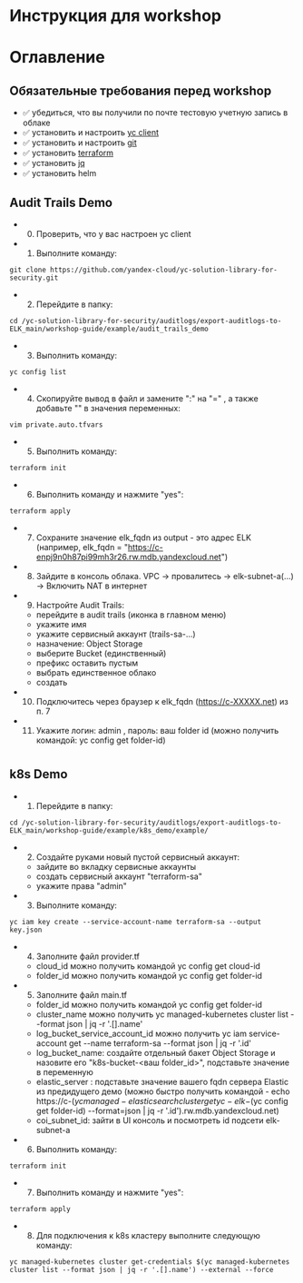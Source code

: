 # Инструкция для workshop 

# Оглавление


## Обязательные требования перед workshop
- :white_check_mark: убедиться, что вы получили по почте тестовую учетную запись в облаке
- :white_check_mark: установить и настроить [yc client](https://cloud.yandex.ru/docs/cli/quickstart)
- :white_check_mark: установить и настроить [git](https://git-scm.com/book/ru/v2/Введение-Установка-Git)
- :white_check_mark: установить [terraform](https://www.terraform.io/downloads.html)
- :white_check_mark: установить [jq](https://macappstore.org/jq/)
- :white_check_mark: установить helm

## Audit Trails Demo

- 0) Проверить, что у вас настроен yc client 

- 1) Выполните команду:
```
git clone https://github.com/yandex-cloud/yc-solution-library-for-security.git
``` 

- 2) Перейдите в папку:
```
cd /yc-solution-library-for-security/auditlogs/export-auditlogs-to-ELK_main/workshop-guide/example/audit_trails_demo
``` 

- 3) Выполнить команду:
```
yc config list
``` 

- 4) Скопируйте вывод в файл и замените ":" на "=" , а также добавьте "" в значения переменных:
```
vim private.auto.tfvars
``` 

- 5) Выполнить команду:
```
terraform init
``` 

- 6) Выполнить команду и нажмите "yes":
```
terraform apply
``` 

- 7) Сохраните значение elk_fqdn из output - это адрес ELK (например, elk_fqdn = "https://c-enpj9n0h87pi99mh3r26.rw.mdb.yandexcloud.net")

- 8) Зайдите в консоль облака. VPC -> провалитесь -> elk-subnet-a(...) -> Включить NAT в интернет

- 9) Настройте Audit Trails:
    - перейдите в audit trails (иконка в главном меню)
    - укажите имя
    - укажите сервисный аккаунт (trails-sa-...)
    - назначение: Object Storage
    - выберите Bucket (единственный)
    - префикс оставить пустым 
    - выбрать единственное облако
    - создать

- 10) Подключитесь через браузер к elk_fqdn (https://c-XXXXX.net) из п. 7

- 11) Укажите логин: admin , пароль: ваш folder id (можно получить командой: yc config get folder-id)

#

## k8s Demo

- 1) Перейдите в папку:
```
cd /yc-solution-library-for-security/auditlogs/export-auditlogs-to-ELK_main/workshop-guide/example/k8s_demo/example/
``` 

- 2) Создайте руками новый пустой сервисный аккаунт:
    - зайдите во вкладку сервисные аккаунты
    - создать сервисный аккаунт "terraform-sa"
    - укажите права "admin"

- 3) Выполните команду:
```
yc iam key create --service-account-name terraform-sa --output key.json
``` 

- 4) Заполните файл provider.tf
    - cloud_id можно получить командой yc config get cloud-id  
    - folder_id можно получить командой yc config get folder-id  

- 5) Заполните файл main.tf
    - folder_id можно получить командой yc config get folder-id 
    - cluster_name можно получить yc managed-kubernetes cluster list --format json | jq -r '.[].name'
    - log_bucket_service_account_id можно получить yc iam service-account get --name terraform-sa --format json | jq -r '.id' 
    - log_bucket_name: создайте отдельный бакет Object Storage и назовите его "k8s-bucket-<ваш folder_id>", подставьте значение в переменную
    - elastic_server : подставьте значение вашего fqdn сервера Elastic из предидущего демо (можно быстро получить командой - echo https://c-$(yc managed-elasticsearch cluster get yc-elk-$(yc config get folder-id) --format=json | jq -r '.id').rw.mdb.yandexcloud.net)
    - coi_subnet_id: зайти в UI консоль и посмотреть id подсети elk-subnet-a

- 6) Выполнить команду:
```
terraform init
``` 

- 7) Выполнить команду и нажмите "yes":
```
terraform apply
``` 

- 8) Для подключения к k8s кластеру выполните следующую команду:
```
yc managed-kubernetes cluster get-credentials $(yc managed-kubernetes cluster list --format json | jq -r '.[].name') --external --force 
``` 


